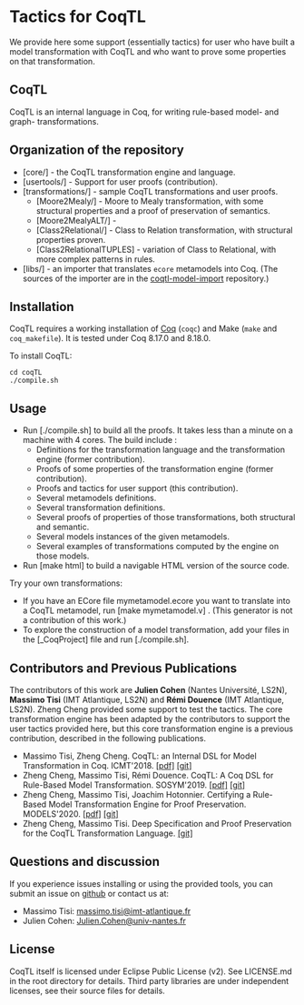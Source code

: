 # Tactics for CoqTL

We provide here some support (essentially tactics) for user who have built a model transformation with CoqTL and who want to prove some properties on that transformation.

## CoqTL

CoqTL is an internal language in Coq, for writing rule-based model- and graph- transformations. 

## Organization of the repository 

* [core/] - the CoqTL transformation engine and language.
* [usertools/] - Support for user proofs (contribution).
* [transformations/] - sample CoqTL transformations and user proofs.
  * [Moore2Mealy/] - Moore to Mealy transformation, with some structural properties and a proof of preservation of semantics.
  * [Moore2MealyALT/] - 
  * [Class2Relational/] - Class to Relation transformation, with structural properties proven.
  * [Class2RelationalTUPLES] - variation of Class to Relational, with more complex patterns in rules.
* [libs/] - an importer that translates `ecore` metamodels into Coq. (The sources of the importer are in the [coqtl-model-import](https://github.com/atlanmod/coqtl-model-import) repository.)


## Installation

CoqTL requires a working installation of [Coq](https://coq.inria.fr/) (`coqc`) and Make (`make` and `coq_makefile`). It is tested under Coq 8.17.0 and 8.18.0.

To install CoqTL:
```
cd coqTL
./compile.sh
```
## Usage
* Run [./compile.sh] to build all the proofs. It takes less than a minute on a machine with 4 cores. The build include :
  * Definitions for the transformation language and the transformation engine (former contribution).
  * Proofs of some properties of the transformation engine (former contribution).
  * Proofs and tactics for user support (this contribution).
  * Several metamodels definitions.
  * Several transformation definitions.
  * Several proofs of properties of those transformations, both structural and semantic.
  * Several models instances of the given metamodels. 
  * Several examples of transformations computed by the engine on those models.
* Run [make html] to build a navigable HTML version of the source code.

Try your own transformations: 
* If you have an ECore file mymetamodel.ecore you want to translate into a CoqTL metamodel, run [make mymetamodel.v] . (This generator is not a contribution of this work.)
* To explore the construction of a model transformation, add your files in the [_CoqProject] file and run [./compile.sh].
    
## Contributors and Previous Publications

The contributors of this work are **Julien Cohen** (Nantes Université, LS2N), **Massimo Tisi** (IMT Atlantique, LS2N) and **Rémi Douence** (IMT Atlantique, LS2N). Zheng Cheng provided some support to test the tactics. The core transformation engine has been adapted by the contributors to support the user tactics provided here, but this core transformation engine is a previous contribution, described in the following publications.  

* Massimo Tisi, Zheng Cheng. CoqTL: an Internal DSL for Model Transformation in Coq. ICMT'2018. [[pdf]](https://hal.inria.fr/hal-01828344/document) [[git]](https://github.com/atlanmod/CoqTL/tree/eee344e)
* Zheng Cheng, Massimo Tisi, Rémi Douence. CoqTL: A Coq DSL for Rule-Based Model Transformation. SOSYM'2019. [[pdf]](https://hal.archives-ouvertes.fr/hal-02333564/document) [[git]](https://github.com/atlanmod/CoqTL/tree/eee344e)
* Zheng Cheng, Massimo Tisi, Joachim Hotonnier. Certifying a Rule-Based Model Transformation Engine for Proof Preservation. MODELS'2020. [[pdf]](https://hal.inria.fr/hal-02907622/document) [[git]](https://github.com/atlanmod/CoqTL/tree/2a8cea5)
* Zheng Cheng, Massimo Tisi. Deep Specification and Proof Preservation for the CoqTL Transformation Language. [[git]](https://github.com/atlanmod/CoqTL/tree/948eb94)

## Questions and discussion

If you experience issues installing or using the provided tools, you can submit an issue on [github](https://github.com/atlanmod/coqtl/issues) or contact us at:

* Massimo Tisi: massimo.tisi@imt-atlantique.fr
* Julien Cohen: Julien.Cohen@univ-nantes.fr

## License

CoqTL itself is licensed under Eclipse Public License (v2). See LICENSE.md in the root directory for details. Third party libraries are under independent licenses, see their source files for details.
